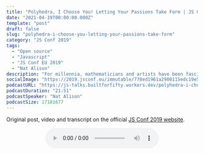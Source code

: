 ```yaml
---
title: "Polyhedra, I Choose You! Letting Your Passions Take Form | JS Conf 2019"
date: "2021-04-19T00:00:00.000Z"
template: "post"
draft: false
slug: "polyhedra-i-choose-you-letting-your-passions-take-form"
category: "JS Conf 2019"
tags:
  - "Open source"
  - "Javascript"
  - "JS Conf EU 2019"
  - "Nat Alison"
description: "For millennia, mathematicians and artists have been fascinated by polyhedra, 3D shapes that encode complex symmetries and relationships. My name is [anonymized], and for the last ten years I have dedicated my life to sharing the beauty of these shapes with the world. Join me on an epic quest filled with ancient 3D libraries, arcane mathematical data structures, and Pokémon GIFs as I strive to make my vision a reality the only way I know how: an interactive web app. Come and twist, expand, and gyroelongate polyhedra with me, and let my journey inspire you to use the web to make your own passions come to life."
socialImage: "https://2019.jsconf.eu/immutable/778ed1961a2908115edc19e5f6ee48402cad485b/images/cms/nat-alison-35f42a04-1000-square.jpg"
podcastURL: "https://js-talks.builtforfifty.workers.dev/polyhedra-i-choose-you-letting-your-passions-take-form.mp3"
podcastDuration: "21:51"
podcastSpeaker: "Nat Alison"
podcastSize: 17181677
---
```


Original post, video and transcript on the official [JS Conf 2019 website](https://2019.jsconf.eu/nat-alison/polyhedra-i-choose-you-letting-your-passions-take-form.html).

<!-- End of podcast preview -->

<div style="text-align: center">
	<audio controls="controls">
		<source type="audio/mp3" src="https://js-talks.builtforfifty.workers.dev/polyhedra-i-choose-you-letting-your-passions-take-form.mp3"></source>
		<p>Your browser does not support the audio element.</p>
	</audio>
</div>